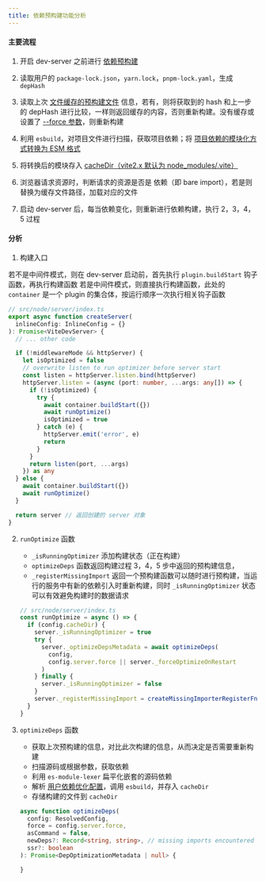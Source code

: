 ```yaml
---
title: 依赖预构建功能分析
---
```


#### 主要流程

1. 开启 dev-server 之前进行 [依赖预构建](https://cn.vitejs.dev/guide/dep-pre-bundling.html)

2. 读取用户的 `package-lock.json`，`yarn.lock`，`pnpm-lock.yaml`，生成 `depHash`

3. 读取上次 [文件缓存的预构建文件](https://cn.vitejs.dev/guide/dep-pre-bundling.html#file-system-cache) 信息，若有，则将获取到的 hash 和上一步的 depHash 进行比较，一样则返回缓存的内容，否则重新构建。没有缓存或设置了 [--force 参数](https://cn.vitejs.dev/guide/dep-pre-bundling.html#file-system-cache)，则重新构建

4. 利用 `esbuild`，对项目文件进行扫描，获取项目依赖；将 [项目依赖的模块化方式转换为 ESM 格式](https://cn.vitejs.dev/guide/features.html#npm-dependency-resolving-and-pre-bundling)

5. 将转换后的模块存入 [cacheDir（vite2.x 默认为 node_modules/.vite）](https://cn.vitejs.dev/guide/dep-pre-bundling.html#file-system-cache)

6. 浏览器请求资源时，判断请求的资源是否是 依赖（即 bare import），若是则替换为缓存文件路径，加载对应的文件

7. 启动 dev-server 后，每当依赖变化，则重新进行依赖构建，执行 2，3，4，5 过程

#### 分析

1. 构建入口

若不是中间件模式，则在 dev-server 启动前，首先执行 `plugin.buildStart` 钩子函数，再执行构建函数
若是中间件模式，则直接执行构建函数，此处的 `container` 是一个 plugin 的集合体，按运行顺序一次执行相关钩子函数

```ts
// src/node/server/index.ts
export async function createServer(
  inlineConfig: InlineConfig = {}
): Promise<ViteDevServer> {
  // ... other code

  if (!middlewareMode && httpServer) {
    let isOptimized = false
    // overwrite listen to run optimizer before server start
    const listen = httpServer.listen.bind(httpServer)
    httpServer.listen = (async (port: number, ...args: any[]) => {
      if (!isOptimized) {
        try {
          await container.buildStart({})
          await runOptimize()
          isOptimized = true
        } catch (e) {
          httpServer.emit('error', e)
          return
        }
      }
      return listen(port, ...args)
    }) as any
  } else {
    await container.buildStart({})
    await runOptimize()
  }

  return server // 返回创建的 server 对象
}
```

2. `runOptimize` 函数
    
    - `_isRunningOptimizer` 添加构建状态（正在构建）
    - `optimizeDeps` 函数返回构建过程 3，4，5 步中返回的预构建信息，
    - `_registerMissingImport` 返回一个预构建函数可以随时进行预构建，当运行的服务中有新的依赖引入时重新构建，同时 `_isRunningOptimizer` 状态可以有效避免构建时的数据请求

    ```ts
    // src/node/server/index.ts
    const runOptimize = async () => {
      if (config.cacheDir) {
        server._isRunningOptimizer = true
        try {
          server._optimizeDepsMetadata = await optimizeDeps(
            config,
            config.server.force || server._forceOptimizeOnRestart
          )
        } finally {
          server._isRunningOptimizer = false
        }
        server._registerMissingImport = createMissingImporterRegisterFn(server)
      }
    }
    ```

3. `optimizeDeps` 函数

    - 获取上次预构建的信息，对比此次构建的信息，从而决定是否需要重新构建
    - 扫描源码或根据参数，获取依赖
    - 利用 `es-module-lexer` 扁平化嵌套的源码依赖
    - 解析 [用户依赖优化配置](https://cn.vitejs.dev/config/#dep-optimization-options)，调用 `esbuild`，并存入 `cacheDir`
    - 存储构建的文件到 `cacheDir`

    ```ts
    async function optimizeDeps(
      config: ResolvedConfig,
      force = config.server.force,
      asCommand = false,
      newDeps?: Record<string, string>, // missing imports encountered after server has started
      ssr?: boolean
    ): Promise<DepOptimizationMetadata | null> {

    }
    ```